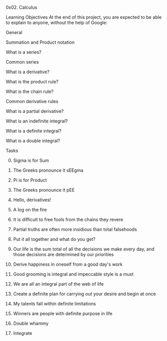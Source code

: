 0x02. Calculus

Learning Objectives
At the end of this project, you are expected to be able to explain to anyone, without the help of Google:

General

Summation and Product notation

What is a series?

Common series

What is a derivative?

What is the product rule?

What is the chain rule?

Common derivative rules

What is a partial derivative?

What is an indefinite integral?

What is a definite integral?

What is a double integral?

Tasks

0. Sigma is for Sum

1. The Greeks pronounce it sEEgma

2. Pi is for Product

3. The Greeks pronounce it pEE

4. Hello, derivatives!

5. A log on the fire

6. It is difficult to free fools from the chains they revere

7. Partial truths are often more insidious than total falsehoods

8. Put it all together and what do you get?

9. Our life is the sum total of all the decisions we make every day, and those decisions are determined by our priorities

10. Derive happiness in oneself from a good day's work

11. Good grooming is integral and impeccable style is a must

12. We are all an integral part of the web of life

13. Create a definite plan for carrying out your desire and begin at once

14. My talents fall within definite limitations

15. Winners are people with definite purpose in life

16. Double whammy

17. Integrate
